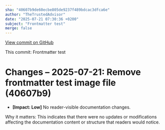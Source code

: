 ```yaml
---
sha: "40607b9de60ecbe805de9237f489bdcac3dfca6e"
author: "TheTrustedAdvisor"
date: "2025-07-21 07:30:36 +0200"
subject: "Frontmatter test"
merge: false
---
```


[View commit on GitHub](https://github.com/TheTrustedAdvisor/FabricAdoptionFramework/commit/40607b9de60ecbe805de9237f489bdcac3dfca6e)

This commit: Frontmatter test

# Changes – 2025-07-21: Remove frontmatter test image file (40607b9)

- **[Impact: Low]** No reader-visible documentation changes.

Why it matters: This indicates that there were no updates or modifications affecting the documentation content or structure that readers would notice.
